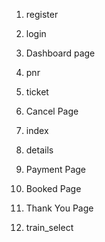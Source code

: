1. register
2. login
10. Dashboard page
6. pnr
5. ticket
8. Cancel Page
3. index
4. details
5. Payment Page
7. Booked Page
9. Thank You Page


4. train_select